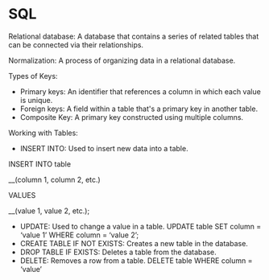 # SQL
Relational database: A database that contains a series of related tables that can be connected via their relationships.

Normalization: A process of organizing data in a relational database.

Types of Keys:
- Primary keys: An identifier that references a column in which each value is unique.
- Foreign keys: A field within a table that's a primary key in another table.
- Composite Key: A primary key constructed using multiple columns.

Working with Tables:
- INSERT INTO: Used to insert new data into a table.

INSERT INTO table

__(column 1, column 2, etc.)

VALUES

__(value 1, value 2, etc.);
- UPDATE: Used to change a value in a table.
UPDATE table
SET column = ‘value 1’
WHERE column = ‘value 2’;
- CREATE TABLE IF NOT EXISTS: Creates a new table in the database.
- DROP TABLE IF EXISTS: Deletes a table from the database.
- DELETE: Removes a row from a table.
DELETE table
WHERE column = ‘value’

